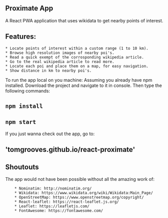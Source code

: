 ## Proximate App
A React PWA application that uses wikidata to get nearby points of interest.

## Features:
    * Locate points of interest within a custom range (1 to 10 km).
    * Browse high resolution images of nearby poi's.
    * Read a quick exempt of the corrosponding wikipedia article.
    * Go to the real wikipedia article to read more.
    * Locate each poi and place them on a map, for easy navigation.
    * Show distance in km to nearby poi's.

To run the app local on you machine:
Assuming you already have npm installed. 
Download the project and navigate to it in console.
Then type the following commands:
## `npm install`
## `npm start`

If you just wanna check out the app, go to: 
## 'tomgrooves.github.io/react-proximate'

## Shoutouts
The app would not have been possible without all the amazing work of:

        * Nominatim: http://nominatim.org/
        * Wikidata: https://www.wikidata.org/wiki/Wikidata:Main_Page/
        * OpenStreetMap: https://www.openstreetmap.org/copyright/
        * React-leaflet: https://react-leaflet.js.org/
        * Leaflet: https://leafletjs.com/
        * FontAwesome: https://fontawesome.com/